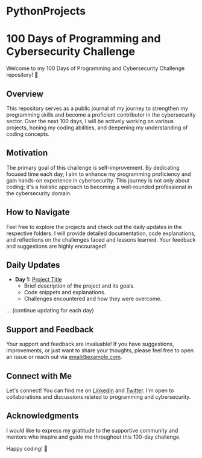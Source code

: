 # PythonProjects

# 100 Days of Programming and Cybersecurity Challenge

Welcome to my 100 Days of Programming and Cybersecurity Challenge repository! 🚀

## Overview

This repository serves as a public journal of my journey to strengthen my programming skills and become a proficient contributor in the cybersecurity sector. Over the next 100 days, I will be actively working on various projects, honing my coding abilities, and deepening my understanding of coding concepts.

## Motivation

The primary goal of this challenge is self-improvement. By dedicating focused time each day, I aim to enhance my programming proficiency and gain hands-on experience in cybersecurity. This journey is not only about coding; it's a holistic approach to becoming a well-rounded professional in the cybersecurity domain.

## How to Navigate

Feel free to explore the projects and check out the daily updates in the respective folders. I will provide detailed documentation, code explanations, and reflections on the challenges faced and lessons learned. Your feedback and suggestions are highly encouraged!

## Daily Updates

- **Day 1:** [Project Title](/day-01)
  - Brief description of the project and its goals.
  - Code snippets and explanations.
  - Challenges encountered and how they were overcome.

... (continue updating for each day)

## Support and Feedback

Your support and feedback are invaluable! If you have suggestions, improvements, or just want to share your thoughts, please feel free to open an issue or reach out via [email@example.com](mailto:email@example.com).

## Connect with Me

Let's connect! You can find me on [LinkedIn](https://www.linkedin.com/in/yourusername) and [Twitter](https://twitter.com/yourusername). I'm open to collaborations and discussions related to programming and cybersecurity.

## Acknowledgments

I would like to express my gratitude to the supportive community and mentors who inspire and guide me throughout this 100-day challenge.

Happy coding! 🚀
